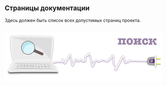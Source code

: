 <div class="navi"><nav id="navi"><!-- js --></nav></div>

<!--  СКРИПТ ПОИСКА GOOGLE SEARCH CONSOL -->
<script async src="https://cse.google.com/cse.js?cx=c5023aea175714331">
</script>
<div class="gcse-search"></div>

## Страницы документации

<div id="navi-page">
Здесь должен быть список всех допустимых страниц проекта.
</div>

<br>

<span id="navi-page-img" class="img" onclick="imgResize()">![img](assets/svg/comp-search.svg)</span>

<span> <script src="assets/js/navi.js"></script></span>
